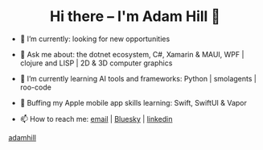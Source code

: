 <h1 align="center">Hi there – I'm Adam Hill 🦿 </h1>

- 🔭 I’m currently: looking for new opportunities

- 💬 Ask me about: the dotnet ecosystem, C#, Xamarin & MAUI, WPF | clojure and LISP | 2D & 3D computer graphics

- 🌱 I’m currently learning AI tools and frameworks: Python | smolagents | roo-code

- 🌱 Buffing my Apple mobile app skills learning: Swift, SwiftUI & Vapor

- 📫 How to reach me: [email](mailto:adam.hill@gmail.com) | [Bluesky](https://bsky.app/profile/adam-hill.bsky.social) | [linkedin](https://www.linkedin.com/in/ahill/)
<!--  
<h3>Github Stats</h3>
<p><img align="center"
    src="https://github-readme-stats.vercel.app/api/top-langs?username=adamhill&show_icons=true&locale=en&bg_color=0d1117&text_color=ffffff&layout=compact"
    alt="adamhill" 
    bg_color=#808080/></p>

<br>

<p>&nbsp;<img align="center" src="https://github-readme-stats.vercel.app/api?username=adamhill&show_icons=true&locale=en&bg_color=0d1117&text_color=ffffff&repo=convoychat"
    alt="adamhill" /></p>

<br>

<p><img align="center" src="https://github-readme-streak-stats.herokuapp.com/?user=adamhill&theme=dark&background=0d1117&date_format=M%20j%5B%2C%20Y%5D" alt="adamhill" /></p>


## Random Github Trophies
[![trophy](https://github-profile-trophy.vercel.app/?username=adamhill&theme=onedark&no-frame=true&no-bg=true)](https://github.com/ryo-ma/github-profile-trophy)

<p align="right"> <h4>Profile Views </h4> <img src="https://komarev.com/ghpvc/?username=adamhill&label=Profile%20views&color=0e75b6&style=flat"
    alt="adamhill" /> 
  </p>
-->
  
[adamhill](https://github.com/adamhill)
<!--
**adamhill/adamhill** is a ✨ _special_ ✨ repository because its `README.md` (this file) appears on your GitHub profile.

Here are some ideas to get you started:

- 🔭 I’m currently working on ...
- 🌱 I’m currently learning ...
- 👯 I’m looking to collaborate on ...
- 🤔 I’m looking for help with ...
- 💬 Ask me about ...
- 📫 How to reach me: ...
- 😄 Pronouns: ...
- ⚡ Fun fact: ...
-->
